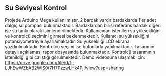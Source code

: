## Su Seviyesi Kontrol

Projede Arduino Mega kullanılmıştır. 2 bardak vardır bardaklarda 1'er adet dalgıç su pompası bulunmaktadır. Bardaklardan birisi referans bardak diğeri ise su tankı olarak isimlendirilmektedir. Kullanıcıdan istenilen su yüksekliğini ve kontrolcü seçimini girmesi beklenmektedir. Kullanıcı su yüksekliğini potansiyometreyle ayarlamaktadır. Su yüksekliği LCD ekrana yazdırılmaktadır. Kontrolcü seçimi ise butonlarla yapılmaktadır. Tasarımın detaylı açıklaması rapor dosyasında bulunmaktadır. Kontrolcü tasarımının istenildiği gibi çalıştığı görülmektedir. Demo videosuna ulaşmak için: https://drive.google.com/file/d/1j-LJhEwWZbAB2WIS0t7H7PzzwLHk4Pjl/view?usp=sharing

